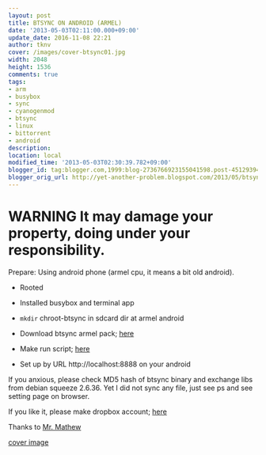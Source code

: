 ```yaml
---
layout: post
title: BTSYNC ON ANDROID (ARMEL)
date: '2013-05-03T02:11:00.000+09:00'
update_date: 2016-11-08 22:21
author: tknv
cover: /images/cover-btsync01.jpg
width: 2048
height: 1536
comments: true
tags:
- arm
- busybox
- sync
- cyanogenmod
- btsync
- linux
- bittorrent
- android
description:
location: local
modified_time: '2013-05-03T02:30:39.782+09:00'
blogger_id: tag:blogger.com,1999:blog-2736766923155041598.post-4512939413662020305
blogger_orig_url: http://yet-another-problem.blogspot.com/2013/05/btsync-on-android-armel-warning-it-may.html
---
```


# **WARNING** It may damage your property, doing under your responsibility.

Prepare: Using android phone (armel cpu, it means a bit old android).

- Rooted


- Installed busybox and terminal app


- `mkdir` chroot-btsync in sdcard dir at armel android


- Download btsync armel pack; [here](http://db.tt/FXXO2dbK)


- Make run script; [here](https://matt.bionicmessage.net/blog/2013/04/27/Running%20BitTorrent%20Sync%20on%20your%20(rooted)%20Android%20device)


- Set up by URL http://localhost:8888 on your android

If you anxious, please check MD5 hash of btsync binary and exchange libs from debian squeeze 2.6.36. Yet I did not sync any file, just see ps and see setting page on browser.

If you like it, please make dropbox account; [here](http://db.tt/fIQFCE5)

Thanks to [Mr. Mathew](https://matt.bionicmessage.net/blog/2013/04/27/Running%20BitTorrent%20Sync%20on%20your%20(rooted)%20Android%20device)

[cover image](https://flic.kr/p/LcF8wP)